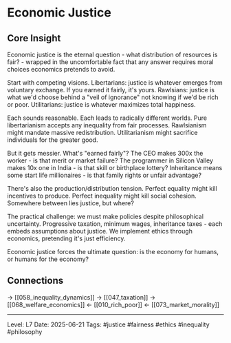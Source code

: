 # Economic Justice

## Core Insight
Economic justice is the eternal question - what distribution of resources is fair? - wrapped in the uncomfortable fact that any answer requires moral choices economics pretends to avoid.

Start with competing visions. Libertarians: justice is whatever emerges from voluntary exchange. If you earned it fairly, it's yours. Rawlsians: justice is what we'd choose behind a "veil of ignorance" not knowing if we'd be rich or poor. Utilitarians: justice is whatever maximizes total happiness.

Each sounds reasonable. Each leads to radically different worlds. Pure libertarianism accepts any inequality from fair processes. Rawlsianism might mandate massive redistribution. Utilitarianism might sacrifice individuals for the greater good.

But it gets messier. What's "earned fairly"? The CEO makes 300x the worker - is that merit or market failure? The programmer in Silicon Valley makes 10x one in India - is that skill or birthplace lottery? Inheritance means some start life millionaires - is that family rights or unfair advantage?

There's also the production/distribution tension. Perfect equality might kill incentives to produce. Perfect inequality might kill social cohesion. Somewhere between lies justice, but where?

The practical challenge: we must make policies despite philosophical uncertainty. Progressive taxation, minimum wages, inheritance taxes - each embeds assumptions about justice. We implement ethics through economics, pretending it's just efficiency.

Economic justice forces the ultimate question: is the economy for humans, or humans for the economy?

## Connections
→ [[058_inequality_dynamics]]
→ [[047_taxation]]
→ [[068_welfare_economics]]
← [[010_rich_poor]]
← [[073_market_morality]]

---
Level: L7
Date: 2025-06-21
Tags: #justice #fairness #ethics #inequality #philosophy